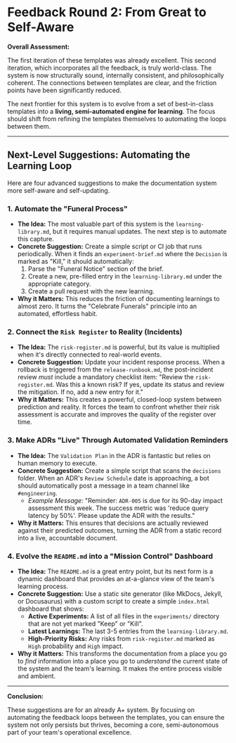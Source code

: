 # Feedback Round 2: From Great to Self-Aware

**Overall Assessment:**

The first iteration of these templates was already excellent. This second iteration, which incorporates all the feedback, is truly world-class. The system is now structurally sound, internally consistent, and philosophically coherent. The connections between templates are clear, and the friction points have been significantly reduced.

The next frontier for this system is to evolve from a set of best-in-class templates into a **living, semi-automated engine for learning**. The focus should shift from refining the templates themselves to automating the loops between them.

---

## Next-Level Suggestions: Automating the Learning Loop

Here are four advanced suggestions to make the documentation system more self-aware and self-updating.

### 1. Automate the "Funeral Process"

* **The Idea:** The most valuable part of this system is the `learning-library.md`, but it requires manual updates. The next step is to automate this capture.
* **Concrete Suggestion:** Create a simple script or CI job that runs periodically. When it finds an `experiment-brief.md` where the `Decision` is marked as "Kill," it should automatically:
    1. Parse the "Funeral Notice" section of the brief.
    2. Create a new, pre-filled entry in the `learning-library.md` under the appropriate category.
    3. Create a pull request with the new learning.
* **Why it Matters:** This reduces the friction of documenting learnings to almost zero. It turns the "Celebrate Funerals" principle into an automated, effortless habit.

### 2. Connect the `Risk Register` to Reality (Incidents)

* **The Idea:** The `risk-register.md` is powerful, but its value is multiplied when it's directly connected to real-world events.
* **Concrete Suggestion:** Update your incident response process. When a rollback is triggered from the `release-runbook.md`, the post-incident review *must* include a mandatory checklist item: "Review the `risk-register.md`. Was this a known risk? If yes, update its status and review the mitigation. If no, add a new entry for it."
* **Why it Matters:** This creates a powerful, closed-loop system between prediction and reality. It forces the team to confront whether their risk assessment is accurate and improves the quality of the register over time.

### 3. Make ADRs "Live" Through Automated Validation Reminders

* **The Idea:** The `Validation Plan` in the ADR is fantastic but relies on human memory to execute.
* **Concrete Suggestion:** Create a simple script that scans the `decisions` folder. When an ADR's `Review Schedule` date is approaching, a bot should automatically post a message in a team channel like `#engineering`.
  * *Example Message:* "Reminder: `ADR-005` is due for its 90-day impact assessment this week. The success metric was 'reduce query latency by 50%'. Please update the ADR with the results."
* **Why it Matters:** This ensures that decisions are actually reviewed against their predicted outcomes, turning the ADR from a static record into a live, accountable document.

### 4. Evolve the `README.md` into a "Mission Control" Dashboard

* **The Idea:** The `README.md` is a great entry point, but its next form is a dynamic dashboard that provides an at-a-glance view of the team's learning process.
* **Concrete Suggestion:** Use a static site generator (like MkDocs, Jekyll, or Docusaurus) with a custom script to create a simple `index.html` dashboard that shows:
  * **Active Experiments:** A list of all files in the `experiments/` directory that are not yet marked "Keep" or "Kill".
  * **Latest Learnings:** The last 3-5 entries from the `learning-library.md`.
  * **High-Priority Risks:** Any risks from `risk-register.md` marked as `High` probability and `High` impact.
* **Why it Matters:** This transforms the documentation from a place you go to *find* information into a place you go to *understand* the current state of the system and the team's learning. It makes the entire process visible and ambient.

---

**Conclusion:**

These suggestions are for an already A+ system. By focusing on automating the feedback loops between the templates, you can ensure the system not only persists but thrives, becoming a core, semi-autonomous part of your team's operational excellence.
